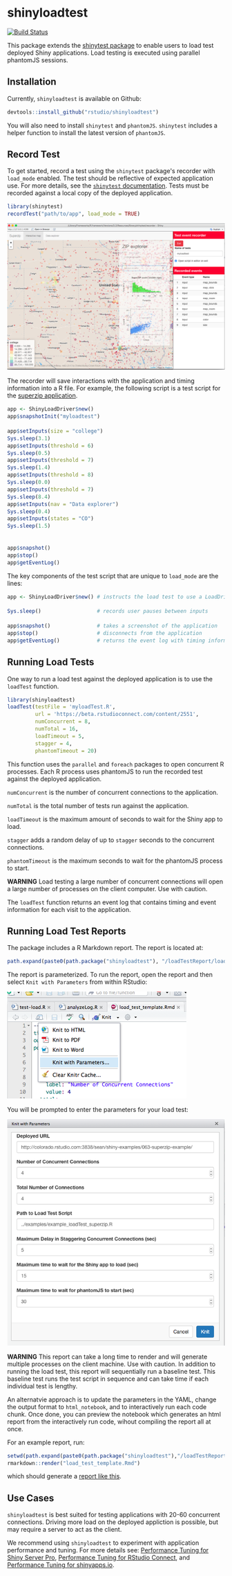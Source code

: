 # shinyloadtest
[![Build Status](https://travis-ci.org/rstudio/shinyloadtest.svg?branch=master)](https://travis-ci.org/rstudio/shinyloadtest)


This package extends the [shinytest package](https://github.com/rstudio/shinytest) to enable users to load test deployed Shiny applications. Load testing is executed using parallel phantomJS sessions.

## Installation

Currently, `shinyloadtest` is available on Github:

```r
devtools::install_github("rstudio/shinyloadtest")
```

You will also need to install `shinytest` and `phantomJS`. `shinytest` includes a helper function to install the latest version of `phantomJS`.



## Record Test

To get started, record a test using the `shinytest` package's recorder with `load_mode` enabled. The test should be reflective of expected application use. For more details, see the [`shinytest` documentation](https://rstudio.github.io/shinytest/). Tests must be recorded against a local copy of the deployed application.

```r
library(shinytest)
recordTest("path/to/app", load_mode = TRUE)
```

![](./examples/img/recorder_screenshot_superzip.png)

The recorder will save interactions with the application and timing information into a R file. For example, the following script is a test script for the [superzip application](http://shiny.rstudio.com/gallery/superzip-example.html).

```r
app <- ShinyLoadDriver$new()
app$snapshotInit("myloadtest")

app$setInputs(size = "college")
Sys.sleep(3.1)
app$setInputs(threshold = 6)
Sys.sleep(0.5)
app$setInputs(threshold = 7)
Sys.sleep(1.4)
app$setInputs(threshold = 8)
Sys.sleep(0.0)
app$setInputs(threshold = 7)
Sys.sleep(8.4)
app$setInputs(nav = "Data explorer")
Sys.sleep(0.4)
app$setInputs(states = "CO")
Sys.sleep(1.5)


app$snapshot()
app$stop()
app$getEventLog()

```

The key components of the test script that are unique to `load_mode` are the lines:

```r
app <- ShinyLoadDriver$new() # instructs the load test to use a LoadDriver

Sys.sleep()                  # records user pauses between inputs

app$snapshot()               # takes a screenshot of the application
app$stop()                   # disconnects from the application
app$getEventLog()            # returns the event log with timing information
```

## Running Load Tests

One way to run a load test against the deployed application is to use the `loadTest` function.

```r
library(shinyloadtest)  
loadTest(testFile = 'myloadTest.R',
         url = 'https://beta.rstudioconnect.com/content/2551',
         numConcurrent = 8,
         numTotal = 16,
         loadTimeout = 5,
         stagger = 4, 
         phantomTimeout = 20)
```

This function uses the `parallel` and `foreach` packages to open concurrent R processes. Each R process uses phantomJS to run the recorded test against the deployed application.

`numConcurrent` is the number of concurrent connections to the application.

`numTotal` is the total number of tests run against the application.

`loadTimeout` is the maximum amount of seconds to wait for the Shiny app to load.

`stagger` adds a random delay of up to `stagger` seconds to the concurrent connections. 

`phantomTimeout` is the maximum seconds to wait for the phantomJS process to start.

**WARNING** Load testing a large number of concurrent connections will open a large number of processes on the client computer. Use with caution.

The `loadTest` function returns an event log that contains timing and event information for each visit to the application.


## Running Load Test Reports

The package includes a R Markdown report. The report is located at:

```r
path.expand(paste0(path.package("shinyloadtest"), "/loadTestReport/load_test_template.Rmd"))
```
The report is parameterized. To run the report, open the report and then select `Knit with Parameters` from within RStudio:

![](./examples/img/knit_with_params.png)

You will be prompted to enter the parameters for your load test:

![](./examples/img/params.png)

**WARNING** This report can take a long time to render and will generate multiple processes on the client machine. Use with caution. In addition to running the load test, this report will sequentially run a baseline test. This baseline test runs the test script in sequence and can take time if each individual test is lengthy.

An alternatvie approach is to update the parameters in the YAML, change the output format to `html_notebook`, and to interactively run each code chunk. Once done, you can preview the notebook which generates an html report from the interactively run code, wihout compiling the report all at once.

For an example report, run:

```r
setwd(path.expand(paste0(path.package("shinyloadtest"),"/loadTestReport/")))
rmarkdown::render("load_test_template.Rmd")
```

which should generate a [report like this](https://beta.rstudioconnect.com/content/2552/load_test_template.html).

## Use Cases

`shinyloadtest` is best suited for testing applications with 20-60 concurrent connections. Driving more load on the deployed appliction is possible, but may require a server to act as the client. 

We recommend using `shinyloadtest` to experiment with application performance and tuning. For more details see: [Performance Tuning for Shiny Server Pro](https://support.rstudio.com/hc/en-us/articles/220546267-Scaling-and-Performance-Tuning-Applications-in-Shiny-Server-Pro), [Performance Tuning for RStudio Connect](https://support.rstudio.com/hc/en-us/articles/231874748), and [Performance Tuning for shinyapps.io](http://shiny.rstudio.com/articles/scaling-and-tuning.html).


